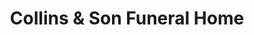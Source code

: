 ---
title: "Collins & Son Funeral Home"
url: /pemberton/collins-und-son-funeral-home/
shop: Bestattungen
---